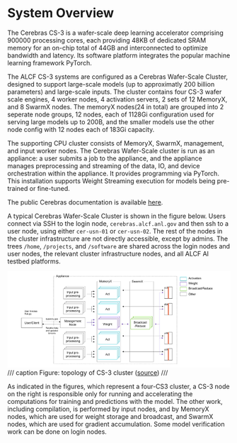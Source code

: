 # System Overview

The Cerebras CS-3 is a wafer-scale deep learning accelerator comprising 900000 processing cores, each providing 48KB of dedicated SRAM memory for an on-chip total of 44GB and interconnected to optimize bandwidth and latency. Its software platform integrates the popular machine learning framework PyTorch.

The ALCF CS-3 systems are configured as a Cerebras Wafer-Scale Cluster, designed to support large-scale models (up to approximatly 200 billion parameters) and large-scale inputs. The cluster contains four CS-3 wafer scale engines, 4 worker nodes, 4 activation servers, 2 sets of 12 MemoryX, and 8 SwarmX nodes. The memoryX nodes(24 in total) are grouped into 2 seperate node groups, 12 nodes, each of 1128Gi configuration used for serving large models up to 200B, and the smaller models use the other node config with 12 nodes each of 183Gi capacity.

The supporting CPU cluster consists of MemoryX, SwarmX, management, and input worker nodes. The Cerebras Wafer-Scale cluster is run as an appliance: a user submits a job to the appliance, and the appliance manages preprocessing and streaming of the data, IO, and device orchestration within the appliance. It provides programming via PyTorch. This installation supports Weight Streaming execution for models being pre-trained or fine-tuned.

The public Cerebras documentation is available [here](https://training-docs.cerebras.ai/rel-2.6.0/getting-started/overview).

A typical Cerebras Wafer-Scale Cluster is shown in the figure below. Users connect via SSH to the login node, `cerebras.alcf.anl.gov` and then ssh to a user node, using either  `cer-usn-01` or `cer-usn-02`. 
The rest of the nodes in the cluster infrastructure are not directly accessible, except by admins.
The trees `/home`, `/projects`, and `/software` are shared across the login nodes and user nodes, the relevant cluster infrastructure nodes, and all ALCF AI testbed platforms.

![CS-3 cluster figure](files/topology-of-weight-streaming-on-wsc.png)
/// caption
Figure: topology of CS-3 cluster ([source](https://training-docs.cerebras.ai/rel-2.6.0/concepts/cerebras-wafer-scale-cluster))
///

As indicated in the figures, which represent a four-CS3 cluster, a CS-3 node on the right is responsible only for running and accelerating the computations for training and predictions with the model. The other work, including compilation, is performed by input nodes, and by MemoryX nodes, which are used for weight storage and broadcast, and SwarmX nodes, which are used for gradient accumulation. Some model verification work can be done on login nodes.
